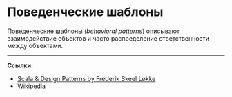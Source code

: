 # Поведенческие шаблоны

[Поведенческие шаблоны][Wikipedia] (_behavioral patterns_) описывают взаимодействие объектов
и часто распределение ответственности между объектами. 


---

**Ссылки:**

- [Scala & Design Patterns by Frederik Skeel Løkke](https://www.scala-lang.org/old/sites/default/files/FrederikThesis.pdf)
- [Wikipedia][Wikipedia]

[Wikipedia]: https://en.wikipedia.org/wiki/Behavioral_pattern

